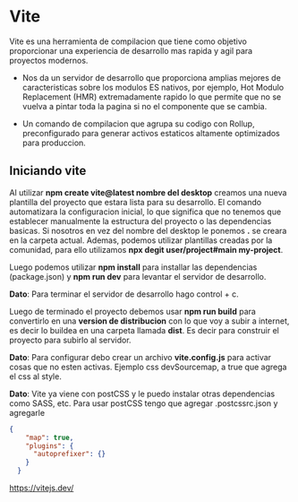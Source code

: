 # Vite

Vite es una herramienta de compilacion que tiene como objetivo proporcionar una experiencia de desarrollo mas rapida y agil para proyectos modernos.

* Nos da un servidor de desarrollo que proporciona amplias mejores de caracteristicas sobre los modulos ES nativos, por ejemplo, Hot Modulo Replacement (HMR) extremadamente rapido lo que permite que no se vuelva a pintar toda la pagina si no el componente que se cambia.

* Un comando de compilacion que agrupa su codigo con Rollup, preconfigurado para generar activos estaticos altamente optimizados para produccion.

## Iniciando vite

Al utilizar **npm create vite@latest nombre del desktop** creamos una nueva plantilla del proyecto que estara lista para su desarrollo. El comando automatizara la configuracion inicial, lo que significa que no tenemos que establecer manualmente la estructura del proyecto o las dependencias basicas. Si nosotros en vez del nombre del desktop le ponemos **.** se creara en la carpeta actual. Ademas, podemos utilizar plantillas creadas por la comunidad, para ello utilizamos **npx degit user/project#main my-project**.

Luego podemos utilizar **npm install** para installar las dependencias (package.json) y **npm run dev** para levantar el servidor de desarrollo.

**Dato**: Para terminar el servidor de desarrollo hago control + c.

Luego de terminado el proyecto debemos usar **npm run build** para convertirlo en una **version de distribucion** con lo que voy a subir a internet, es decir lo buildea en una carpeta llamada **dist**. Es decir para construir el proyecto para subirlo al servidor.

**Dato**: Para configurar debo crear un archivo **vite.config.js** para activar cosas que no esten activas. Ejemplo css devSourcemap, a true que agrega el css al style.

**Dato**: Vite ya viene con postCSS y le puedo instalar otras dependencias como SASS, etc. Para usar postCSS tengo que agregar .postcssrc.json y agregarle

```json
{
    "map": true,
    "plugins": {
      "autoprefixer": {}
    }
  }
```


https://vitejs.dev/
